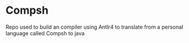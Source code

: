 # Compsh
Repo used to build an compiler using Antlr4 to translate from a personal language called Compsh to java
